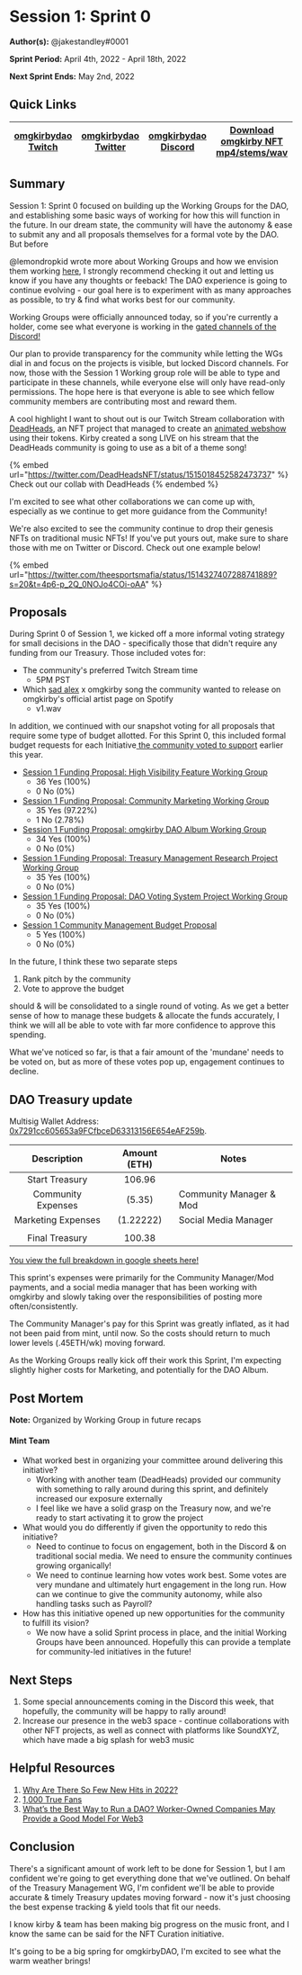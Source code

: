 # Session 1: Sprint 0

**Author(s):** @jakestandley#0001

**Sprint Period:** April 4th, 2022 - April 18th, 2022

**Next Sprint Ends:** May 2nd, 2022

## Quick Links <a href="#quick-links" id="quick-links"></a>

| [omgkirbydao Twitch](https://www.twitch.tv/omgkirbydao) | [omgkirbydao Twitter](https://twitter.com/omgkirbyDAO) | [omgkirbydao Discord](http://discord.com/invite/omgkirby) | [Download omgkirby NFT mp4/stems/wav](https://www.notables.co/gallery/omgkirby) |
| ------------------------------------------------------- | ------------------------------------------------------ | --------------------------------------------------------- | ------------------------------------------------------------------------------- |

## Summary <a href="#summary" id="summary"></a>

Session 1: Sprint 0 focused on building up the Working Groups for the DAO, and establishing some basic ways of working for how this will function in the future. In our dream state, the community will have the autonomy & ease to submit any and all proposals themselves for a formal vote by the DAO. But before

@lemondropkid wrote more about Working Groups and how we envision them working [here](../working-groups.md), I strongly recommend checking it out and letting us know if you have any thoughts or feeback! The DAO experience is going to continue evolving - our goal here is to experiment with as many approaches as possible, to try & find what works best for our community.

Working Groups were officially announced today, so if you're currently a holder, come see what everyone is working in the [gated channels of the Discord!](https://discord.com/channels/930565342592380978/937526800807002152/966098570514137168)

Our plan to provide transparency for the community while letting the WGs dial in and focus on the projects is visible, but locked Discord channels. For now, those with the Session 1 Working group role will be able to type and participate in these channels, while everyone else will only have read-only permissions. The hope here is that everyone is able to see which fellow community members are contributing most and reward them.

A cool highlight I want to shout out is our Twitch Stream collaboration with [DeadHeads](https://www.deadheads.io/), an NFT project that managed to create an [animated webshow](https://youtu.be/yVygJiV61vM) using their tokens. Kirby created a song LIVE on his stream that the DeadHeads community is going to use as a bit of a theme song!

{% embed url="https://twitter.com/DeadHeadsNFT/status/1515018452582473737" %}
Check out our collab with DeadHeads
{% endembed %}

I'm excited to see what other collaborations we can come up with, especially as we continue to get more guidance from the Community!

We're also excited to see the community continue to drop their genesis NFTs on traditional music NFTs! If you've put yours out, make sure to share those with me on Twitter or Discord. Check out one example below!

{% embed url="https://twitter.com/theesportsmafia/status/1514327407288741889?s=20&t=4p6-p_2Q_0NOJo4COi-oAA" %}

## Proposals <a href="#proposals" id="proposals"></a>

During Sprint 0 of Session 1, we kicked off a more informal voting strategy for small decisions in the DAO - specifically those that didn't require any funding from our Treasury. Those included votes for:

* The community's preferred Twitch Stream time
  * 5PM PST
* Which [sad alex](https://open.spotify.com/artist/3i8iJVU0mtgzbZsuF1AoJ3?si=gbSXvNOdQK6D\_oWSzeoT3w) x omgkirby song the community wanted to release on omgkirby's official artist page on Spotify
  * v1.wav

In addition, we continued with our snapshot voting for all proposals that require some type of budget allotted. For this Sprint 0, this included formal budget requests for each Initiative[ the community voted to support](https://snapshot.org/#/omgkirby.eth/proposal/0xc5d534bc5a33eb7d8a4aab73c60283212e55af2b9f935775b098bf781880dfca) earlier this year.

* [Session 1 Funding Proposal: High Visibility Feature Working Group](https://snapshot.org/#/omgkirby.eth/proposal/0xe4dbf47ab59bcd48b7d28b7b73da17378369400829f9b81f98a3d8f76bb667ba)
  * 36 Yes (100%)
  * 0 No (0%)
* [Session 1 Funding Proposal: Community Marketing Working Group](https://snapshot.org/#/omgkirby.eth/proposal/0x6ac2113a9b5a3916814efb02f6317e4399706939cc341df98f4d62df035592fd)
  * 35 Yes (97.22%)
  * 1 No (2.78%)
* [Session 1 Funding Proposal: omgkirby DAO Album Working Group](https://snapshot.org/#/omgkirby.eth/proposal/0xc774c5ec7271cac38a48acfdd186c0f59bdf7fe37e9401acecf2747f675ad6de)
  * 34 Yes (100%)
  * 0 No (0%)
* [Session 1 Funding Proposal: Treasury Management Research Project Working Group](https://snapshot.org/#/omgkirby.eth/proposal/0xc1b2c368d9b0a1743d4d7530d8cb2d9b3408bc8db85d53f2eaea9f5f72b44f65)
  * 35 Yes (100%)
  * 0 No (0%)
* [Session 1 Funding Proposal: DAO Voting System Project Working Group](https://snapshot.org/#/omgkirby.eth/proposal/0x850d67f2a33766bcb51b5ff1efd24ba5492a65d61879088d8d55991d32bff43c)
  * 35 Yes (100%)
  * 0 No (0%)
* [Session 1 Community Management Budget Proposal](https://snapshot.org/#/omgkirby.eth/proposal/0xe0c43af303f63da1df3aee9ffe5feb42745d52a71c47abf1dcdf04acd5c6d534)
  * 5 Yes (100%)
  * 0 No (0%)

In the future, I think these two separate steps

1. Rank pitch by the community
2. Vote to approve the budget

should & will be consolidated to a single round of voting. As we get a better sense of how to manage these budgets & allocate the funds accurately, I think we will all be able to vote with far more confidence to approve this spending.

What we've noticed so far, is that a fair amount of the 'mundane' needs to be voted on, but as more of these votes pop up, engagement continues to decline.

## DAO Treasury update <a href="#treasury-update" id="treasury-update"></a>

Multisig Wallet Address: [ 0x7291cc605653a9FCfbceD63313156E654eAF259b](https://etherscan.io/address/0x7291cc605653a9fcfbced63313156e654eaf259b).

|     Description    | Amount (ETH) | Notes                   |
| :----------------: | :----------: | ----------------------- |
|   Start Treasury   |    106.96    |                         |
| Community Expenses |    (5.35)    | Community Manager & Mod |
| Marketing Expenses |   (1.22222)  | Social Media Manager    |
|                    |              |                         |
|   Final Treasury   |    100.38    |                         |

[You view the full breakdown in google sheets here!](https://docs.google.com/spreadsheets/d/1v1ckEMVA130H4D5kkThoRU4ddfhxoySqheS9bZK1foc/edit?usp=sharing)

This sprint's expenses were primarily for the Community Manager/Mod payments, and a social media manager that has been working with omgkirby and slowly taking over the responsibilities of posting more often/consistently.

The Community Manager's pay for this Sprint was greatly inflated, as it had not been paid from mint, until now. So the costs should return to much lower levels (.45ETH/wk) moving forward.

As the Working Groups really kick off their work this Sprint, I'm expecting slightly higher costs for Marketing, and potentially for the DAO Album.

## Post Mortem <a href="#post-mortem" id="post-mortem"></a>

**Note:** Organized by Working Group in future recaps

#### Mint Team <a href="#launch-team" id="launch-team"></a>

* What worked best in organizing your committee around delivering this initiative?
  * Working with another team (DeadHeads) provided our community with something to rally around during this sprint, and definitely increased our exposure externally
  * I feel like we have a solid grasp on the Treasury now, and we're ready to start activating it to grow the project
* What would you do differently if given the opportunity to redo this initiative?
  * Need to continue to focus on engagement, both in the Discord & on traditional social media. We need to ensure the community continues growing organically!
  * We need to continue learning how votes work best. Some votes are very mundane and ultimately hurt engagement in the long run. How can we continue to give the community autonomy, while also handling tasks such as Payroll?
* How has this initiative opened up new opportunities for the community to fulfill its vision?
  * We now have a solid Sprint process in place, and the initial Working Groups have been announced. Hopefully this can provide a template for community-led initiatives in the future!

## Next Steps <a href="#next-steps" id="next-steps"></a>

1. Some special announcements coming in the Discord this week, that hopefully, the community will be happy to rally around!
2. Increase our presence in the web3 space - continue collaborations with other NFT projects, as well as connect with platforms like SoundXYZ, which have made a big splash for web3 music

## Helpful Resources <a href="#helpful-resources" id="helpful-resources"></a>

1. [Why Are There So Few New Hits in 2022?](https://www.billboard.com/music/chart-beat/no-2022-hits-harry-styles-1235057576/)
2. [1,000 True Fans](https://kk.org/thetechnium/1000-true-fans/)
3. [What’s the Best Way to Run a DAO? Worker-Owned Companies May Provide a Good Model For Web3](https://mirror.xyz/ryangtanaka.eth/Bdh4Wl5Y9v5s9D-EbV9rQiMk0wAsiaTTdKO\_lOMwcOY)

## Conclusion <a href="#conclusion" id="conclusion"></a>

There's a significant amount of work left to be done for Session 1, but I am confident we're going to get everything done that we've outlined. On behalf of the Treasury Management WG, I'm confident we'll be able to provide accurate & timely Treasury updates moving forward - now it's just choosing the best expense tracking & yield tools that fit our needs.

I know kirby & team has been making big progress on the music front, and I know the same can be said for the NFT Curation initiative.

It's going to be a big spring for omgkirbyDAO, I'm excited to see what the warm weather brings!
